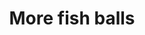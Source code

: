---
title: 'More fish balls'
description: 'More! More!'
image: 23f2ecfa4c1b5b0b4a1bdbc9d1f4755d641efbfd
price: '78'
meta:
    id: fc38d74d0bac7c06e133a39bcfa3323c10dedaa9
    parentId: f20f57fa9c3d8bff0902cfb33f350091a3a48d51
    language: en
---